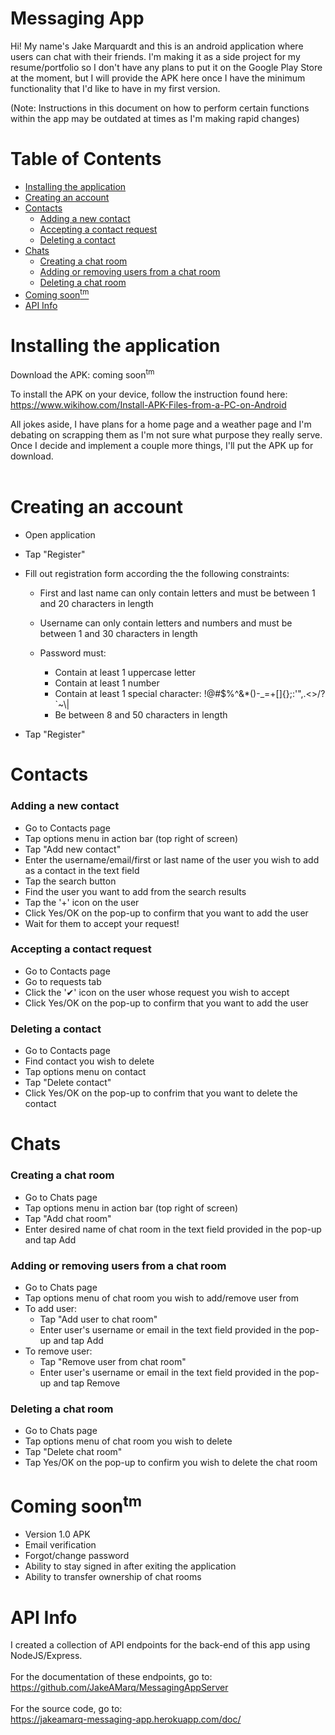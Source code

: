 # Messaging App

Hi! My name's Jake Marquardt and this is an android application where users can chat with their friends. I'm making it as a side project for my resume/portfolio so I don't have any plans to put it on the Google Play Store at the moment, but I will provide the APK here once I have the minimum functionality that I'd like to have in my first version.

(Note: Instructions in this document on how to perform certain functions within the app may be outdated at times as I'm making rapid changes)

# Table of Contents
- [Installing the application](#installing-the-application)
- [Creating an account](#creating-an-account)
- [Contacts](#contacts)
    - [Adding a new contact](#adding-a-new-contact)
    - [Accepting a contact request](#accepting-a-contact-request)
    - [Deleting a contact](#deleting-a-contact)
- [Chats](#chats)
    - [Creating a chat room](#creating-a-chat-room)
    - [Adding or removing users from a chat room](#adding-or-removing-users-from-a-chat-room)
    - [Deleting a chat room](#deleting-a-chat-room)
- [Coming soon<sup>tm](#coming-soontm)
- [API Info](#api-info)

# Installing the application

Download the APK: coming soon<sup>tm</sup>

To install the APK on your device, follow the instruction found here:<br>
https://www.wikihow.com/Install-APK-Files-from-a-PC-on-Android

All jokes aside, I have plans for a home page and a weather page and I'm debating on scrapping them as I'm not sure what purpose they really serve. Once I decide and implement a couple more things, I'll put the APK up for download.<br>
<br>

# Creating an account

- Open application
- Tap "Register"
- Fill out registration form according the the following constraints:

  - First and last name can only contain letters and must be between 1 and 20 characters in length
  - Username can only contain letters and numbers and must be between 1 and 30 characters in length
  - Password must:

    - Contain at least 1 uppercase letter
    - Contain at least 1 number
    - Contain at least 1 special character: !@#$%^&*()-_=+[]{};:'",.<>/?`~\\|
    - Be between 8 and 50 characters in length
- Tap "Register"

# Contacts

### Adding a new contact

- Go to Contacts page
- Tap options menu in action bar (top right of screen)
- Tap "Add new contact"
- Enter the username/email/first or last name of the user you wish to add as a contact in the text field
- Tap the search button
- Find the user you want to add from the search results
- Tap the '+' icon on the user
- Click Yes/OK on the pop-up to confirm that you want to add the user
- Wait for them to accept your request!

### Accepting a contact request

- Go to Contacts page
- Go to requests tab
- Click the '&#10004;' icon on the user whose request you wish to accept
- Click Yes/OK on the pop-up to confirm that you want to add the user

### Deleting a contact

- Go to Contacts page
- Find contact you wish to delete
- Tap options menu on contact
- Tap "Delete contact"
- Click Yes/OK on the pop-up to confrim that you want to delete the contact

# Chats

### Creating a chat room

- Go to Chats page
- Tap options menu in action bar (top right of screen)
- Tap "Add chat room"
- Enter desired name of chat room in the text field provided in the pop-up and tap Add

### Adding or removing users from a chat room

- Go to Chats page
- Tap options menu of chat room you wish to add/remove user from
- To add user:
  - Tap "Add user to chat room"
  - Enter user's username or email in the text field provided in the pop-up and tap Add
- To remove user:
  - Tap "Remove user from chat room"
  - Enter user's username or email in the text field provided in the pop-up and tap Remove

### Deleting a chat room

- Go to Chats page
- Tap options menu of chat room you wish to delete
- Tap "Delete chat room"
- Tap Yes/OK on the pop-up to confirm you wish to delete the chat room

# Coming soon<sup>tm

- Version 1.0 APK
- Email verification
- Forgot/change password
- Ability to stay signed in after exiting the application
- Ability to transfer ownership of chat rooms

# API Info

I created a collection of API endpoints for the back-end of this app using NodeJS/Express.<br>
<br>
For the documentation of these endpoints, go to: <br>
https://github.com/JakeAMarq/MessagingAppServer <br>
<br>
For the source code, go to: <br>
https://jakeamarq-messaging-app.herokuapp.com/doc/
